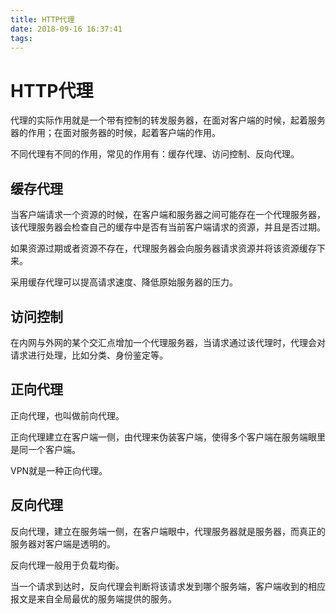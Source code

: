```yaml
---
title: HTTP代理
date: 2018-09-16 16:37:41
tags:
---
```

# HTTP代理
代理的实际作用就是一个带有控制的转发服务器，在面对客户端的时候，起着服务器的作用；在面对服务器的时候，起着客户端的作用。

不同代理有不同的作用，常见的作用有：缓存代理、访问控制、反向代理。

## 缓存代理
当客户端请求一个资源的时候，在客户端和服务器之间可能存在一个代理服务器，该代理服务器会检查自己的缓存中是否有当前客户端请求的资源，并且是否过期。

如果资源过期或者资源不存在，代理服务器会向服务器请求资源并将该资源缓存下来。

采用缓存代理可以提高请求速度、降低原始服务器的压力。


## 访问控制
在内网与外网的某个交汇点增加一个代理服务器，当请求通过该代理时，代理会对请求进行处理，比如分类、身份鉴定等。

## 正向代理
正向代理，也叫做前向代理。

正向代理建立在客户端一侧，由代理来伪装客户端，使得多个客户端在服务端眼里是同一个客户端。

VPN就是一种正向代理。

## 反向代理
反向代理，建立在服务端一侧，在客户端眼中，代理服务器就是服务器，而真正的服务器对客户端是透明的。

反向代理一般用于负载均衡。

当一个请求到达时，反向代理会判断将该请求发到哪个服务端，客户端收到的相应报文是来自全局最优的服务端提供的服务。